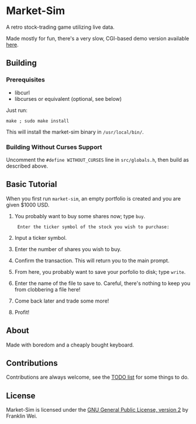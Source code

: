 Market-Sim
==========

A retro stock-trading game utilizing live data.

Made mostly for fun, there's a very slow, CGI-based demo version available [here](http://fwei.ml/market-sim.html).

## Building

### Prerequisites

 - libcurl
 - libcurses or equivalent (optional, see below)

Just run:

    make ; sudo make install

This will install the market-sim binary in `/usr/local/bin/`.

### Building Without Curses Support

Uncomment the `#define WITHOUT_CURSES` line in `src/globals.h`, then build as described above.

## Basic Tutorial

When you first run `market-sim`, an empty portfolio is created and you are given $1000 USD.

1. You probably want to buy some shares now; type `buy`.

        Enter the ticker symbol of the stock you wish to purchase:

2. Input a ticker symbol.
3. Enter the number of shares you wish to buy.
4. Confirm the transaction. This will return you to the main prompt.
5. From here, you probably want to save your porfolio to disk; type `write`.
6. Enter the name of the file to save to. Careful, there's nothing to keep you from clobbering a file here!
7. Come back later and trade some more!
8. Profit!

## About

Made with boredom and a cheaply bought keyboard.

## Contributions

Contributions are always welcome, see the [TODO list](https://github.com/theunamedguy/market-sim/blob/master/docs/TODO-LIST.md) for some things to do.

## License

Market-Sim is licensed under the [GNU General Public License, version 2](http://www.gnu.org/licenses/gpl-2.0.html) by Franklin Wei.
